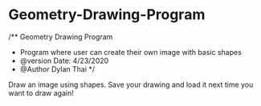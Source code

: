 # Geometry-Drawing-Program

/** Geometry Drawing Program
  * Program where user can create their own image with basic shapes
  * @version Date: 4/23/2020
  * @Author Dylan Thai
  */
  
Draw an image using shapes. Save your drawing and load it next time you want to draw again!
